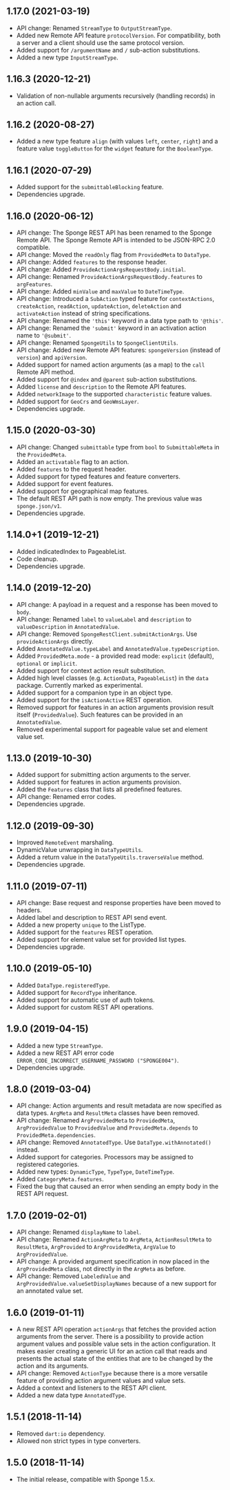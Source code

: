 ## 1.17.0 (2021-03-19)
* API change: Renamed `StreamType` to `OutputStreamType`.
* Added new Remote API feature `protocolVersion`. For compatibility, both a server and a client should use the same protocol version.
* Added support for `/argumentName` and `/` sub-action substitutions.
* Added a new type `InputStreamType`.

## 1.16.3 (2020-12-21)

* Validation of non-nullable arguments recursively (handling records) in an action call.

## 1.16.2 (2020-08-27)

* Added a new type feature `align` (with values `left`, `center`, `right`) and a feature value `toggleButton` for the `widget` feature for the `BooleanType`.

## 1.16.1 (2020-07-29)

* Added support for the `submittableBlocking` feature.
* Dependencies upgrade.

## 1.16.0 (2020-06-12)

* API change: The Sponge REST API has been renamed to the Sponge Remote API. The Sponge Remote API is intended to be JSON-RPC 2.0 compatible.
* API change: Moved the `readOnly` flag from `ProvidedMeta` to `DataType`.
* API change: Added `features` to the response header.
* API change: Added `ProvideActionArgsRequestBody.initial`.
* API change: Renamed `ProvideActionArgsRequestBody.features` to `argFeatures`.
* API change: Added `minValue` and `maxValue` to `DateTimeType`.
* API change: Introduced a `SubAction` typed feature for `contextActions`, `createAction`, `readAction`, `updateAction`, `deleteAction` and `activateAction` instead of string specifications.
* API change: Renamed the `'this'` keyword in a data type path to `'@this'`.
* API change: Renamed the `'submit'` keyword in an activation action name to `'@submit'`.
* API change: Renamed `SpongeUtils` to `SpongeClientUtils`.
* API change: Added new Remote API features: `spongeVersion` (instead of `version`) and `apiVersion`.
* Added support for named action arguments (as a map) to the `call` Remote API method.
* Added support for `@index` and `@parent` sub-action substitutions.
* Added `license` and `description` to the Remote API features.
* Added `networkImage` to the supported `characteristic` feature values.
* Added support for `GeoCrs` and `GeoWmsLayer`.
* Dependencies upgrade.

## 1.15.0 (2020-03-30)

* API change: Changed `submittable` type from `bool` to `SubmittableMeta` in the `ProvidedMeta`.
* Added an `activatable` flag to an action.
* Added `features` to the request header.
* Added support for typed features and feature converters.
* Added support for event features.
* Added support for geographical map features.
* The default REST API path is now empty. The previous value was `sponge.json/v1`.
* Dependencies upgrade.

## 1.14.0+1 (2019-12-21)

* Added indicatedIndex to PageableList.
* Code cleanup.
* Dependencies upgrade.
  
## 1.14.0 (2019-12-20)

* API change: A payload in a request and a response has been moved to `body`.
* API change: Renamed `label` to `valueLabel` and `description` to `valueDescription` in `AnnotatedValue`.
* API change: Removed `SpongeRestClient.submitActionArgs`. Use `provideActionArgs` directly.
* Added `AnnotatedValue.typeLabel` and `AnnotatedValue.typeDescription`.
* Added `ProvidedMeta.mode` - a provided read mode: `explicit` (default), `optional` or `implicit`.
* Added support for context action result substitution.
* Added high level classes (e.g. `ActionData`, `PageableList`) in the `data` package. Currently marked as experimental.
* Added support for a companion type in an object type.
* Added support for the `isActionActive` REST operation.
* Removed support for features in an action arguments provision result itself (`ProvidedValue`). Such features can be provided in an `AnnotatedValue`.
* Removed experimental support for pageable value set and element value set.

## 1.13.0 (2019-10-30)

* Added support for submitting action arguments to the server.
* Added support for features in action arguments provision.
* Added the `Features` class that lists all predefined features.
* API change: Renamed error codes.
* Dependencies upgrade.
  
## 1.12.0 (2019-09-30)

* Improved `RemoteEvent` marshaling.
* DynamicValue unwrapping in `DataTypeUtils`.
* Added a return value in the `DataTypeUtils.traverseValue` method.
* Dependencies upgrade.
  
## 1.11.0 (2019-07-11)

* API change: Base request and response properties have been moved to headers.
* Added label and description to REST API send event.
* Added a new property `unique` to the ListType.
* Added support for the `features` REST operation.
* Added support for element value set for provided list types.
* Dependencies upgrade.

## 1.10.0 (2019-05-10)

* Added `DataType.registeredType`.
* Added support for `RecordType` inheritance.
* Added support for automatic use of auth tokens.
* Added support for custom REST API operations.

## 1.9.0 (2019-04-15)

* Added a new type `StreamType`.
* Added a new REST API error code `ERROR_CODE_INCORRECT_USERNAME_PASSWORD ("SPONGE004")`.
* Dependencies upgrade.

## 1.8.0 (2019-03-04)

* API change: Action arguments and result metadata are now specified as data types. `ArgMeta` and `ResultMeta` classes have been removed.
* API change: Renamed `ArgProvidedMeta` to `ProvidedMeta`, `ArgProvidedValue` to `ProvidedValue` and `ProvidedMeta.depends` to `ProvidedMeta.dependencies`.
* API change: Removed `AnnotatedType`. Use `DataType.withAnnotated()` instead.
* Added support for categories. Processors may be assigned to registered categories.
* Added new types: `DynamicType`, `TypeType`, `DateTimeType`.
* Added `CategoryMeta.features`.
* Fixed the bug that caused an error when sending an empty body in the REST API request.

## 1.7.0 (2019-02-01)

* API change: Renamed `displayName` to `label`.
* API change: Renamed `ActionArgMeta` to `ArgMeta`, `ActionResultMeta` to `ResultMeta`, `ArgProvided` to `ArgProvidedMeta`, `ArgValue` to `ArgProvidedValue`.
* API change: A provided argument specification in now placed in the `ArgProvidedMeta` class, not directly in the `ArgMeta` as before.
* API change: Removed `LabeledValue` and `ArgProvidedValue.valueSetDisplayNames` because of a new support for an annotated value set.
  
## 1.6.0 (2019-01-11)

* A new REST API operation `actionArgs` that fetches the provided action arguments from the server. There is a possibility to provide action argument values and possible value sets in the action configuration. It makes easier creating a generic UI for an action call that reads and presents the actual state of the entities that are to be changed by the action and its arguments.
* API change: Removed `ActionType` because there is a more versatile feature of providing action argument values and value sets.
* Added a context and listeners to the REST API client.
* Added a new data type `AnnotatedType`.

## 1.5.1 (2018-11-14)

* Removed `dart:io` dependency.
* Allowed non strict types in type converters.

## 1.5.0 (2018-11-14)

* The initial release, compatible with Sponge 1.5.x.
